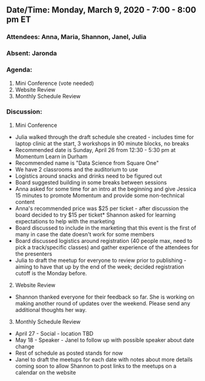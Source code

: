 ## Date/Time: Monday, March 9, 2020 - 7:00 - 8:00 pm ET

### Attendees: Anna, Maria, Shannon, Janel, Julia
### Absent: Jaronda

### Agenda:
1. Mini Conference (vote needed)
2. Website Review
3. Monthly Schedule Review

### Discussion:
1. Mini Conference
* Julia walked through the draft schedule she created - includes time for laptop clinic at the start, 3 workshops in 90 minute blocks, no breaks
* Recommended date is Sunday, April 26 from 12:30 - 5:30 pm at Momentum Learn in Durham
* Recommended name is "Data Science from Square One"
* We have 2 classrooms and the auditorium to use
* Logistics around snacks and drinks need to be figured out
* Board suggested building in some breaks between sessions
* Anna asked for some time for an intro at the beginning and give Jessica 15 minutes to promote Momentum and provide some non-technical content
* Anna's recommended price was $25 per ticket - after discussion the board decided to try $15 per ticket* Shannon asked for learning expectations to help with the marketing
* Board discussed to include in the marketing that this event is the first of many in case the date doesn't work for some members
* Board discussed logistics around registration (40 people max, need to pick a track/specific classes) and gather experience of the attendees for the presenters
* Julia to draft the meetup for everyone to review prior to publishing - aiming to have that up by the end of the week; decided registration cutoff is the Monday before.

2. Website Review
* Shannon thanked everyone for their feedback so far. She is working on making another round of updates over the weekend. Please send any additional thoughts her way.

3. Monthly Schedule Review
* April 27 - Social - location TBD
* May 18 - Speaker - Janel to follow up with possible speaker about date change
* Rest of schedule as posted stands for now
* Janel to draft the meetups for each date with notes about more details coming soon to allow Shannon to post links to the meetups on a calendar on the website

